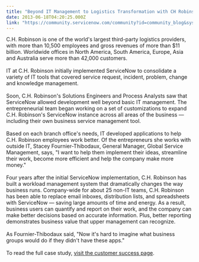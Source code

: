```yaml
---
title: "Beyond IT Management to Logistics Transformation with CH Robinson"
date: 2013-06-18T04:20:25.000Z
link: "https://community.servicenow.com/community?id=community_blog&sys_id=6e6dea29dbd0dbc01dcaf3231f9619e9"
---
```

<p>C.H. Robinson is one of the world's largest third-party logistics providers, with more than 10,500 employees and gross revenues of more than $11 billion. Worldwide offices in North America, South America, Europe, Asia and Australia serve more than 42,000 customers.<br /><br />IT at C.H. Robinson initially implemented ServiceNow to consolidate a variety of IT tools that covered service request, incident, problem, change and knowledge management.<br /><br />Soon, C.H. Robinson's Solutions Engineers and Process Analysts saw that ServiceNow allowed development well beyond basic IT management. The entrepreneurial team began working on a set of customizations to expand C.H. Robinson's ServiceNow instance across all areas of the business — including their own business service management tool. <br /><br />Based on each branch office's needs, IT developed applications to help C.H. Robinson employees work better. Of the entrepreneurs she works with outside IT, Stacey Fournier-Thibodaux, General Manager, Global Service Management, says, "I want to help them implement their ideas, streamline their work, become more efficient and help the company make more money."<br /><br />Four years after the initial ServiceNow implementation, C.H. Robinson has built a workload management system that dramatically changes the way business runs. Company-wide for about 25 non-IT teams, C.H. Robinson has been able to replace email inboxes, distribution lists, and spreadsheets with ServiceNow — saving large amounts of time and energy. As a result, business users can quantify and report on their work, and the company can make better decisions based on accurate information. Plus, better reporting demonstrates business value that upper management can recognize. <br /><br />As Fournier-Thibodaux said, "Now it's hard to imagine what business groups would do if they didn't have these apps."<br /><br />To read the full case study, <a title="w.servicenow.com/knowledge.do?sysparm_document_key=kb_knowledge,20288a4f87e001c093db7b2d7d434dfa" href="http://www.servicenow.com/knowledge.do?sysparm_document_key=kb_knowledge,20288a4f87e001c093db7b2d7d434dfa">visit the customer success page</a>.</p>